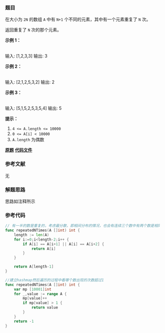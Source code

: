 ### 题目
在大小为 `2N` 的数组 `A` 中有 `N+1` 个不同的元素，其中有一个元素重复了 `N` 次。

返回重复了 `N` 次的那个元素。



**示例 1：**


​    
    输入: [1,2,3,3]
    输出: 3


**示例 2：**


​    
    输入: [2,1,2,5,3,2]
    输出: 2


**示例  3：**


​    
    输入: [5,1,5,2,5,3,5,4]
    输出: 5




**提示：**

  1. `4 <= A.length <= 10000`
  2. `0 <= A[i] < 10000`
  3. `A.length` 为偶数

 **[原题](https://leetcode-cn.com/problems/n-repeated-element-in-size-2n-array/)**    **[代码文件](https://github.com/LZH139/leetcode_Go/blob/master/note/HashTable/simple/961%2E%20N-Repeated%20Element%20in%20Size%202N%20Array%2Emd)**


### 参考文献
无

### 解题思路

思路如注释所示


### 参考代码

```go
// 有一半的数是重复的，考虑最分散，即相间分布的情况，也会有连续三个数中有两个数是相同的
func repeatedNTimes(A []int) int {
	length := len(A)
	for i:=0;i<length-2;i++ {
		if A[i] == A[i+1] || A[i] == A[i+2] {
			return A[i]
		}
	}

	return A[length-1]
}

//建立hashmap然后遍历的过程中看哪个数出现的次数超过1
func repeatedNTimes(A []int) int {
	var mp [10001]int
	for _,value := range A {
		mp[value]++
		if mp[value] > 1 {
			return value
		}
	}
	return -1
}

```




